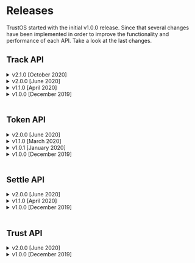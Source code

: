 # Releases

TrustOS started with the initial v1.0.0 release. Since that several changes have been implemented in order to improve the functionality and performance of each API. Take a look at the last changes.

## Track API

<details><summary> v2.1.0 [October 2020]</summary><hr>

**What's new in Track API v2.0.0:**

- ***New concept of "authorised asset"***:
Until now every asset belong to the user that has created it and there was not possibility of being consulted or updated by others unless it was transferred. Now two types of assets are handled: `own assets and authorised assets`. Thus it's possible for a user not only have access to its own assets but also the ones created by others. Having access to an authorised assets means that it's able to get the current state, to get the history of transactions and to update the metadata of that asset.

- ***New methods to handle authorisation and un-authorisation for an asset***:
In this model two new methods are required in order to authorise or not a user to access a specific asset.  
  `POST` - `.../asset/{assetId}/authorise`  
  `POST` - `.../asset/{assetId}/unauthorise`  

- ***New flag to determine whether the request involves an authorised asset or not***:
The current methods for consulting and updating an asset have to handle whether the transaction involves an own or authorised asset. For that reason and based on simplicity, a flag `...?isAuthorised=true` is turned on in query for routes: `/asset/{assetId}`, `/asset/{assetId}/transactions`, `/asset/{assetId}/transactions/range`, `/asset/{assetId}/update` to specify that it is an authorised asset. By default, with no flag it refers to an own asset. An example is shown below:  
`GET` - `.../asset/{assetId}?isAuthorised=true` <-- Gets an authorised asset.  
`POST` - `.../asset/{assetId}/update?isAuthorised=true` <-- Updates an authorised asset.  

- ***New Smart Contract functionality to emit events based on rules***:
Smart contracts have been enhanced with event handling. That means it is possible to establish a set of rules some wanted parameters have to accomplish. Smart Contract monitors the values and emit an event, or alarm, every time a value has differed a constant value or exceeded range of values.

- ***New method to establish rules for assets***:
In this model a new method is required to define the rules the asset must follow. Thus it is possible to monitor the value or range of values for the parameters in every asset update.
`POST - .../asset/{assetId}/rules`


**Changes, future fixes and know issues:**

- Every rule is applicable separately for every asset. So far it is not possible to re-use same rule for two or more assets. This would ease the usability and performance of this method. Moreover the rule can be add once the asset is created, and not during the creation that would be an interesting option. These features will be explored in future and included in a new release.
- Authorise & un-authorise methods return only a message. So far it is not possible to know what users are authorised to consult / update the asset. This feature will be explored in future and included in a new release.


</details>


<details><summary> v2.0.0 [June 2020]</summary><hr>

**What's new in Track API v2.0.0:**

- Compatibility with Hyperledger Fabric v2.x.x
- Integration with TrustID (ID API) for interacting with the network and offer basic identity management services to users (create, import, export verify and sign)
- The Track chaincode (smart contract in Hyperledger Fabric) is now deployed as external services. It makes possible to deploy, handle and upgrade as an external container in a simple and fast way.

**Changes, fixes and deprecations:**

- The model of user credentials (user, password) used for `/login` method is now used with did credentials (id, password)
- Current user credentials are and looks like a DID credential: `did:vtn:trustid:289f893a9oir930pajklbx938ajzhd87as7893` instead of: `user:org1MSP`
- The internal functions of invoking / querying a service (chaincode) are changed to new service model managed by TrustID
- Some minor fixes regarding API's HTTP response status code (2xx successful, 4xx client error, 5xx server error)

</details>

<details><summary> v1.1.0 [April 2020]</summary><hr>

**What's new in Track API v1.1.0:**

- New trustpoint param in the Asset data model for grouping and showing information about trust points. Every call to createTrust or registerTrust functions (that is the creation/registration of the trust point in Hyperledger Fabric/Ethereum) involves an update of the trustpoint param in the asset. So this way allows to know when/where the trust point was generated.
- In order to increase the performance every update of the asset is now done in a separated and independent manner, so it doesn't keep the last state, just the asset data that is immutable. (f.e. when there is a creation/registration of a trustpoint, the new transaction just fill the trustpoint field, but not the metadata contained in the last asset transaction)
- News in Swagger UI: link to Readthedocs and data model section with proper nomenclature
- New `/refresh` method to able to refresh the JWT TOKEN without having to write again the user credentials

**Changes, fixes and deprecations:**

- The history/range of asset transactions now returns an array of txs also when there is only 1 transaction.
- The history/range of asset transaction is now returned from newest to oldest
- Postman collections are now updated
</details>

<details><summary> v1.0.0 [December 2019]</summary><hr>

**What's new in Track API v1.0.0:**

- All basic tracking functionalities working: create, manage, and export digital assets on the blockchain
- API visualisation and interaction through Swagger UI
- Common errors management method implemented
- API integration testing with Hyperledger Fabric. Already successfully integrated with Hyperledger Fabric SDK and network and deployed through Kubernetes system with continuous integration and continuous deployment (CICD) mechanisms.

**Changes, fixes and deprecations:**

- All issues from previous releases (< v1.0.0) are solved and closed 
- API code is cleaned and improved and unnecessary files are removed from the repository
- Third party dependencies are handled through Go modules 

</details><br>

## Token API

<details><summary> v2.0.0 [June 2020]</summary><hr>

**What's new in Token API v2.0.0:**

- Compatibility with Hyperledger Fabric v2.x.x
- Integration with TrustID (ID API) for interacting with the network and offer basic identity management services to users (create, import, export verify and sign)
- The Token chaincode (smart contract in Hyperledger Fabric) is now deployed as external services. It makes possible to deploy, handle and upgrade as an external container in a simple and fast way.

**Changes, fixes and deprecations:**
- Owner of a token automatically set from the transaction issuer. Removed manual set of owner in `/create`
- The model of user credentials (user, password) used for `/login` method is now used with did credentials (id, password)
- Current user credentials are and looks like a DID credential: `did:vtn:trustid:289f893a9oir930pajklbx938ajzhd87as7893` instead of: `user:org1MSP`
- The internal functions of invoking / querying a service (chaincode) are changed to new service model managed by TrustID
- Some minor fixes regarding API's HTTP response status code (2xx successful, 4xx client error, 5xx server error)

</details>

<details><summary> v1.1.0 [March 2020]</summary><hr>

**What's new in Token API v1.1.0:**

- New token data model: a single chaincode can handle multiple tokens. Since the creation of a new token incurs sometimes in a timeout response error because of the process time while installing and instantiating a new chaincode, there was a need to implement a new data model based on a one single chaincode
- News in Swagger UI: link to Readthedocs and data model section with proper nomenclature
- New `/refresh` method to able to refresh the JWT TOKEN without having to write again the user credentials

**Changes, fixes and deprecations:**

- Changes in the implementation for `/token/{id}/transactions` path. Now it is allowed that a token owner can get the transactions of specific user in the way `/token/{id}/transactions?userId="test"`
- The paths `/token/initialize` and `/token/instantiate` are converged in `/token/create`
- Postman collections are now updated

</details>

<details><summary> v1.0.1 [January 2020]</summary><hr>

**What's new in Token API v1.0.1:**

- Improvement based on writes performance. Now the token balances are handled separately as same way as the token information defined in the creation. Each one of the token transaction (f.e. token transfer transaction) are written in a separately way using completely different composite keys based on the user.

**Changes, fixes and deprecations:**

- FIXED: Known vulnerability that makes possible to upgrade the token replacing the token information defined in its creation.
- DEPRECATED: token implementation based on a unique token state which contains all the balances and token information in a unique key. It was deprecated because of the low performance.

</details>

<details><summary> v1.0.0 [December 2019]</summary><hr>

**What's new in Token API v1.0.0:**

- All basic token functionalities working: 
- API visualisation and interaction through Swagger UI
- Common errors management method implemented
- API integration testing with Hyperledger Fabric. Already successfully integrated with Hyperledger Fabric SDK and network and deployed through Kubernetes system with continuous integration and continuous deployment (CICD) mechanisms.

**Changes, fixes and deprecations:**

- All issues from previous releases (< v1.0.0) are solved and closed 
- API code is cleaned and improved and unnecessary files are removed from the repository
- Third party dependencies are handled through Go modules 

</details><br>

## Settle API

<details><summary> v2.0.0 [June 2020]</summary><hr>

**What's new in Settle API v2.0.0:**

- Compatibility with Hyperledger Fabric v2.x.x
- Integration with TrustID (ID API) for interacting with the network and offer basic identity management services to users (create, import, export verify and sign)
- The Settle chaincode (smart contract in Hyperledger Fabric) is now deployed as external services. It makes possible to deploy, handle and upgrade as an external container in a simple and fast way.

**Changes, fixes and deprecations:**

- The model of user credentials (user, password) used for `/login` method is now used with did credentials (id, password)
- Current user credentials are and looks like a DID credential: `did:vtn:trustid:289f893a9oir930pajklbx938ajzhd87as7893` instead of: `user:org1MSP`
- The internal functions of invoking / querying a service (chaincode) are changed to new service model managed by TrustID
- Some minor fixes regarding API's HTTP response status code (2xx successful, 4xx client error, 5xx server error)

</details>

<details><summary> v1.1.0 [April 2020]</summary><hr>

**What's new in Settle API v1.1.0:**

- In order to increase the performance every update of the settlement with record is now done in a separated and independent way through composite keys implementation
- New `/settlement/{id}/global` function to get global status of the settlement structure. 
- New `/refresh` method to able to refresh the JWT TOKEN without having to write again the user credentials

**Changes, fixes and deprecations:**
- Splitted get settlement structure function into get status for the logged user and get global status.
- The function for getting the global status `/settlement/{id}` only gets the status for the logged user.
- Postman collections are now updated


</details>

<details><summary> v1.0.0 [December 2019]</summary><hr>

**What's new in Settle API v1.0.0:**

- All basic settlement functionalities working: create, update, aggregate, and settle a settlement structure on the blockchain
- API visualisation and interaction through Swagger UI
- Ensuring the transparency through hash and merkle tree mechanisms
- Common errors management method implemented
- API integration testing with Hyperledger Fabric. Already successfully integrated with Hyperledger Fabric SDK and network and deployed through Kubernetes system with continuous integration and continuous deployment (CICD) mechanisms.

**Changes, fixes and deprecations:**

- All issues from previous releases (< v1.0.0) are solved and closed 
- API code is cleaned and improved and unnecessary files are removed from the repository
- Third party dependencies are handled through Go modules 

</details><br>

## Trust API

<details><summary> v2.0.0 [June 2020]</summary><hr>

**What's new in Trust API v2.0.0:**

- Compatibility with Hyperledger Fabric v2.x.x
- Integration with TrustID (ID API) for interacting with the network and offer basic identity management services to users (create, import, export verify and sign)
- Some minor fixes regarding API's HTTP response status code (2xx successful, 4xx client error, 5xx server error)
- The Trust chaincode (smart contract in Hyperledger Fabric) is now deployed as external services. It makes possible to deploy, handle and upgrade as an external container in a simple and fast way.

**Changes, fixes and deprecations:**

- New body input field in `/register`and `/create` methods to allow to fill the asset's metadata once the /registration/creation of a trustpoint is done and the asset is updated with the trustpoint info (ethereum transaction & contract or hyperledger fabric transaction) 
- The model of user credentials (user, password) used for `/login` method is now used with did credentials (id, password)
-  Current user credentials are and looks like a DID credential: `did:vtn:trustid:289f893a9oir930pajklbx938ajzhd87as7893` instead of: `user:org1MSP`
- The internal functions of invoking / querying a service (chaincode) are changed to new service model managed by TrustID

</details>

<details><summary> v1.0.0 [December 2019]</summary><hr>

**What's new in Trust API v1.0.0:**

- All basic trust functionalities working: create, manage and public register trust points
- API visualisation and interaction through Swagger UI
- Ensuring the transparency through hash and merkle tree mechanisms
- Common errors management method implemented
- API integration testing with Hyperledger Fabric. Already successfully integrated with Hyperledger Fabric SDK and network and deployed through Kubernetes system with continuous integration and continuous deployment (CICD) mechanisms.

**Changes, fixes and deprecations:**

- All issues from previous releases (< v1.0.0) are solved and closed 
- API code is cleaned and improved and unnecessary files are removed from the repository
- Third party dependencies are handled through Go modules 

</details><br>


